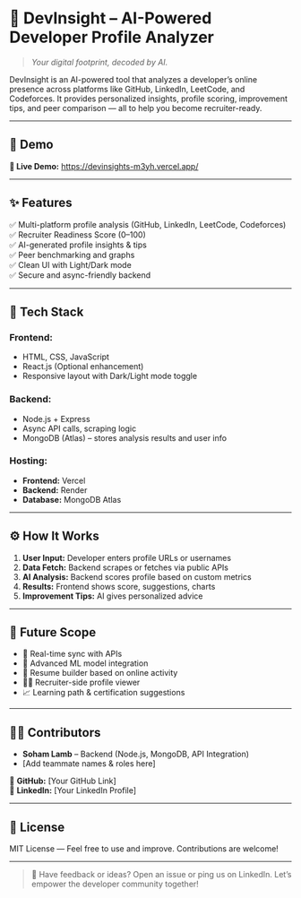 # 🚀 DevInsight – AI-Powered Developer Profile Analyzer

> _Your digital footprint, decoded by AI._

DevInsight is an AI-powered tool that analyzes a developer’s online presence across platforms like GitHub, LinkedIn, LeetCode, and Codeforces. It provides personalized insights, profile scoring, improvement tips, and peer comparison — all to help you become recruiter-ready.

---

## 📸 Demo

**🔗 Live Demo:** https://devinsights-m3yh.vercel.app/

---

## ✨ Features

✅ Multi-platform profile analysis (GitHub, LinkedIn, LeetCode, Codeforces)  
✅ Recruiter Readiness Score (0–100)  
✅ AI-generated profile insights & tips  
✅ Peer benchmarking and graphs  
✅ Clean UI with Light/Dark mode  
✅ Secure and async-friendly backend

---

## 🧰 Tech Stack

### Frontend:
- HTML, CSS, JavaScript
- React.js (Optional enhancement)
- Responsive layout with Dark/Light mode toggle

### Backend:
- Node.js + Express
- Async API calls, scraping logic
- MongoDB (Atlas) – stores analysis results and user info

### Hosting:
- **Frontend:** Vercel  
- **Backend:** Render  
- **Database:** MongoDB Atlas

---

## ⚙️ How It Works

1. **User Input:** Developer enters profile URLs or usernames  
2. **Data Fetch:** Backend scrapes or fetches via public APIs  
3. **AI Analysis:** Backend scores profile based on custom metrics  
4. **Results:** Frontend shows score, suggestions, charts  
5. **Improvement Tips:** AI gives personalized advice

---

## 🚀 Future Scope

- 🔁 Real-time sync with APIs  
- 🤖 Advanced ML model integration  
- 📃 Resume builder based on online activity  
- 🧑‍💼 Recruiter-side profile viewer  
- 📈 Learning path & certification suggestions

---

## 🧑‍💻 Contributors

- **Soham Lamb** – Backend (Node.js, MongoDB, API Integration)  
- [Add teammate names & roles here]

🔗 **GitHub:** [Your GitHub Link]  
🔗 **LinkedIn:** [Your LinkedIn Profile]  

---

## 📄 License

MIT License — Feel free to use and improve. Contributions are welcome!

---

> 💬 Have feedback or ideas? Open an issue or ping us on LinkedIn. Let’s empower the developer community together!
